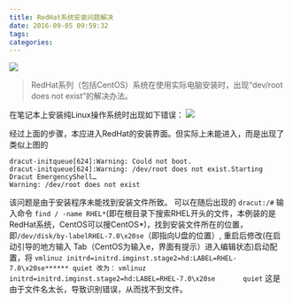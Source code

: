 ```yaml
---
title: RedHat系统安装问题解决
date: 2016-09-05 09:59:32
tags:
categories:
---
```


![](http://ww1.sinaimg.cn/large/a8fc9690gw1f7ijg6946lj21hc0zkk1d.jpg)

>RedHat系列（包括CentOS）系统在使用实际电脑安装时，出现“dev/root does not exist”的解决办法。

<!-- more -->

在笔记本上安装纯Linux操作系统时出现如下错误：
![](http://ww1.sinaimg.cn/large/a8fc9690gw1f7iiwr0zkaj20zk0k078n.jpg)

经过上面的步骤，本应进入RedHat的安装界面。但实际上未能进入，而是出现了类似上图的
```
dracut-initqueue[624]:Warning: Could not boot.
dracut-initqueue[624]:Warning: /dev/root does not exist.Starting Dracut EmergencyShell…
Warning: /dev/root does not exist
```
该问题是由于安装程序未能找到安装文件所致。
可以在随后出现的 `dracut:/#` 输入命令 `find / -name RHEL*`(即在根目录下搜索RHEL开头的文件，本例装的是RedHat系统，CentOS可以搜CentOS*)，找到安装文件所在的位置，即`/dev/disk/by-labelRHEL-7.0\x20se`（即指向U盘的位置）,
重启后修改(在启动引导的地方输入 Tab（CentOS为输入e，界面有提示）进入编辑状态)启动配置，将
`vmlinuz initrd=initrd.imginst.stage2=hd:LABEL=RHEL-7.0\x20se****** quiet 改为：`
`vmlinuz initrd=initrd.imginst.stage2=hd:LABEL=RHEL-7.0\x20se       quiet`
这是由于文件名太长，导致识别错误，从而找不到文件。
